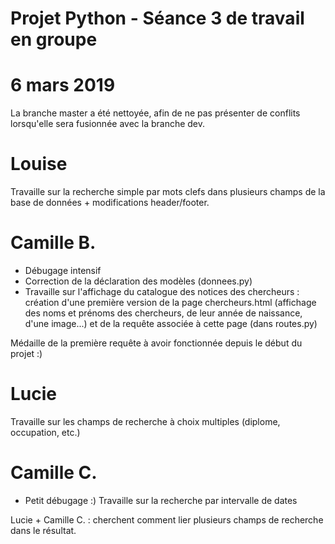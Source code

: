 # Projet Python - Séance 3 de travail en groupe
# 6 mars 2019

La branche master a été nettoyée, afin de ne pas présenter de conflits lorsqu'elle sera fusionnée avec la branche dev.

# Louise

Travaille sur la recherche simple par mots clefs dans plusieurs champs de la base de données + modifications header/footer.

# Camille B.

* Débugage intensif
* Correction de la déclaration des modèles (donnees.py)
* Travaille sur l'affichage du catalogue des notices des chercheurs : création d'une première version de la page chercheurs.html (affichage des noms et prénoms des chercheurs, de leur année de naissance, d'une image...) et de la requête associée à cette page (dans routes.py)

Médaille de la première requête à avoir fonctionnée depuis le début du projet :)

# Lucie

Travaille sur les champs de recherche à choix multiples (diplome, occupation, etc.)

# Camille C.

* Petit débugage :)
Travaille sur la recherche par intervalle de dates

Lucie + Camille C. : cherchent comment lier plusieurs champs de recherche dans le résultat.
